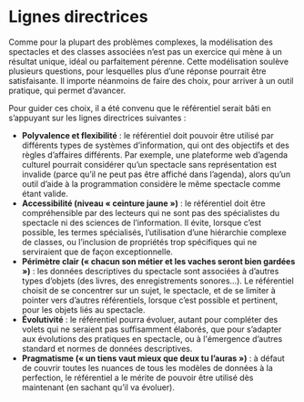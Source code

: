 # Lignes directrices

Comme pour la plupart des problèmes complexes, la modélisation des spectacles et des classes associées n’est pas un exercice qui mène à un résultat unique, idéal ou parfaitement pérenne. Cette modélisation soulève plusieurs questions, pour lesquelles plus d’une réponse pourrait être satisfaisante. Il importe néanmoins de faire des choix, pour arriver à un outil pratique, qui permet d’avancer.

Pour guider ces choix, il a été convenu que le référentiel serait bâti en s’appuyant sur les lignes directrices suivantes :

* **Polyvalence et flexibilité** : le référentiel doit pouvoir être utilisé par différents types de systèmes d’information, qui ont des objectifs et des règles d’affaires différents. Par exemple, une plateforme web d’agenda culturel pourrait considérer qu’un spectacle sans représentation est invalide (parce qu’il ne peut pas être affiché dans l’agenda), alors qu’un outil d’aide à la programmation considère le même spectacle comme étant valide.
* **Accessibilité (niveau « ceinture jaune »)** : le référentiel doit être compréhensible par des lecteurs qui ne sont pas des spécialistes du spectacle ni des sciences de l’information. Il évite, lorsque c’est possible, les termes spécialisés, l’utilisation d’une hiérarchie complexe de classes, ou l’inclusion de propriétés trop spécifiques qui ne serviraient que de façon exceptionnelle.
* **Périmètre clair (« chacun son métier et les vaches seront bien gardées »)** : les données descriptives du spectacle sont associées à d’autres types d’objets (des livres, des enregistrements sonores...). Le référentiel choisit de se concentrer sur un sujet, le spectacle, et de se limiter à pointer vers d’autres référentiels, lorsque c’est possible et pertinent, pour les objets liés au spectacle.
* **Évolutivité** : le référentiel pourra évoluer, autant pour compléter des volets qui ne seraient pas suffisamment élaborés, que pour s’adapter aux évolutions des pratiques en spectacle, ou à l'émergence d’autres standard et normes de données descriptives.
* **Pragmatisme (« un tiens vaut mieux que deux tu l’auras »)** : à défaut de couvrir toutes les nuances de tous les modèles de données à la perfection, le référentiel a le mérite de pouvoir être utilisé dès maintenant (en sachant qu’il va évoluer).